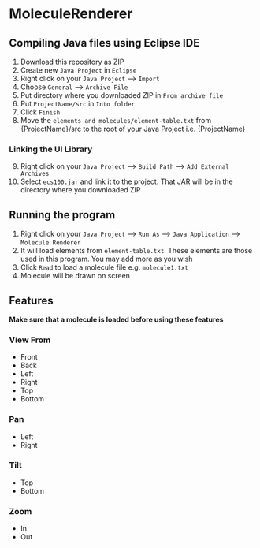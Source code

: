 # MoleculeRenderer

## Compiling Java files using Eclipse IDE

1. Download this repository as ZIP
2. Create new `Java Project` in `Eclipse`
3. Right click on your `Java Project` --> `Import`
4. Choose `General` --> `Archive File`
5. Put directory where you downloaded ZIP in `From archive file`
6. Put `ProjectName/src` in `Into folder`
7. Click `Finish`
8. Move the `elements and molecules/element-table.txt` from {ProjectName}/src to the root of your Java Project i.e. {ProjectName}

### Linking the UI Library

9. Right click on your `Java Project` --> `Build Path` --> `Add External Archives`
10. Select `ecs100.jar` and link it to the project. That JAR will be in the directory where you downloaded ZIP

## Running the program

1. Right click on your `Java Project` --> `Run As` --> `Java Application` --> `Molecule Renderer`
2. It will load elements from `element-table.txt`. These elements are those used in this program. You may add more as you wish
3. Click `Read` to load a molecule file e.g. `molecule1.txt`
4. Molecule will be drawn on screen

## Features

<strong>Make sure that a molecule is loaded before using these features</strong>

### View From

- Front
- Back
- Left
- Right
- Top
- Bottom

### Pan

- Left
- Right

### Tilt

- Top
- Bottom

### Zoom

- In
- Out

